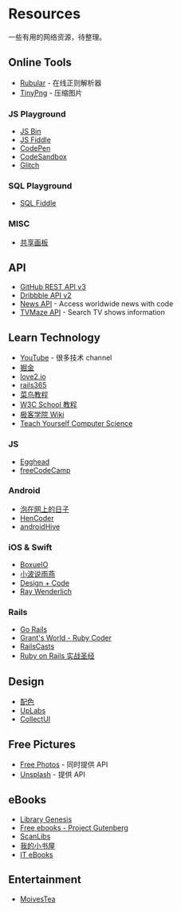 # Resources

一些有用的网络资源，待整理。

## Online Tools

- [Rubular](http://rubular.com/) - 在线正则解析器
- [TinyPng](https://tinypng.com/) - 压缩图片

### JS Playground

- [JS Bin](http://jsbin.com)
- [JS Fiddle](https://jsfiddle.net/)
- [CodePen](https://codepen.io/)
- [CodeSandbox](https://codesandbox.io/)
- [Glitch](https://glitch.com/)

### SQL Playground

- [SQL Fiddle](http://sqlfiddle.com/)

### MISC

- [共享画板](https://witeboard.com/)

## API

- [GitHub REST API v3](https://developer.github.com/v3/)
- [Dribbble API v2](https://developer.dribbble.com/v2/)
- [News API](https://newsapi.org/) - Access worldwide news with code
- [TVMaze API](http://www.tvmaze.com/api) - Search TV shows information

## Learn Technology

- [YouTube](https://www.youtube.com/) - 很多技术 channel
- [掘金](https://juejin.im/)
- [love2.io](https://love2.io/)
- [rails365](https://www.rails365.net/books)
- [菜鸟教程](http://www.runoob.com/)
- [W3C School 教程](https://www.w3cschool.cn/tutorial)
- [极客学院 Wiki](http://wiki.jikexueyuan.com/)
- [Teach Yourself Computer Science](https://teachyourselfcs.com/)

### JS

- [Egghead](https://egghead.io/)
- [freeCodeCamp](https://www.freecodecamp.org/)

### Android

- [泡在网上的日子](http://www.jcodecraeer.com/)
- [HenCoder](http://hencoder.com/)
- [androidHive](https://www.androidhive.info/)

### iOS & Swift

- [BoxueIO](https://boxueio.com/)
- [小波说雨燕](http://xiaoboswift.com/)
- [Design + Code](https://designcode.io/)
- [Ray Wenderlich](https://www.raywenderlich.com/)

### Rails

- [Go Rails](https://gorails.com/)
- [Grant's World - Ruby Coder](http://grantcss.com/)
- [RailsCasts](http://railscasts.com/)
- [Ruby on Rails 实战圣经](https://ihower.tw/rails/index-cn.html)

## Design

- [配色](http://www.colorhunt.co/)
- [UpLabs](https://www.uplabs.com)
- [CollectUI](http://collectui.com/)

## Free Pictures

- [Free Photos](https://freephotos.cc/zh) - 同时提供 API
- [Unsplash](https://unsplash.com/) - 提供 API

## eBooks

- [Library Genesis](http://gen.lib.rus.ec/)
- [Free ebooks - Project Gutenberg](http://www.gutenberg.org/)
- [ScanLibs](http://scanlibs.com/)
- [我的小书屋](http://mebook.cc/)
- [IT eBooks](http://www.it-ebooks.info/)

## Entertainment

- [MoivesTea](http://www.moviestea.com/)
